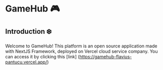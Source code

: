 # GameHub :video_game:

## Introduction :snowflake:

Welcome to GameHub! This platform is an open source application made with NextJS Framework, deployed on Vercel cloud service company. You can access it by clicking this [link] (https://gamehub-flavius-pantucu.vercel.app/)
